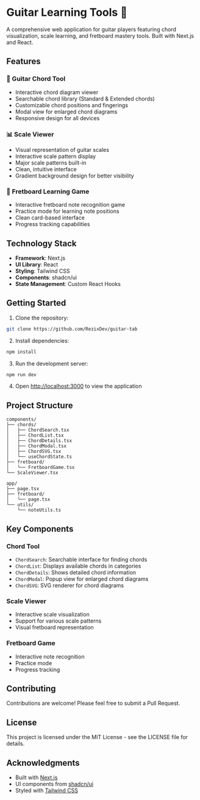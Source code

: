 # Guitar Learning Tools 🎸

A comprehensive web application for guitar players featuring chord visualization, scale learning, and fretboard mastery tools. Built with Next.js and React.

## Features

### 🎵 Guitar Chord Tool
- Interactive chord diagram viewer
- Searchable chord library (Standard & Extended chords)
- Customizable chord positions and fingerings
- Modal view for enlarged chord diagrams
- Responsive design for all devices

### 📊 Scale Viewer
- Visual representation of guitar scales
- Interactive scale pattern display
- Major scale patterns built-in
- Clean, intuitive interface
- Gradient background design for better visibility

### 🎯 Fretboard Learning Game
- Interactive fretboard note recognition game
- Practice mode for learning note positions
- Clean card-based interface
- Progress tracking capabilities

## Technology Stack

- **Framework**: Next.js
- **UI Library**: React
- **Styling**: Tailwind CSS
- **Components**: shadcn/ui
- **State Management**: Custom React Hooks

## Getting Started

1. Clone the repository:
```bash
git clone https://github.com/RezixDev/guitar-tab
```

2. Install dependencies:
```bash
npm install
```

3. Run the development server:
```bash
npm run dev
```

4. Open [http://localhost:3000](http://localhost:3000) to view the application

## Project Structure

```
components/
├── chords/
│   ├── ChordSearch.tsx
│   ├── ChordList.tsx
│   ├── ChordDetails.tsx
│   ├── ChordModal.tsx
│   ├── ChordSVG.tsx
│   └── useChordState.ts
├── fretboard/
│   └── FretboardGame.tsx
└── ScaleViewer.tsx

app/
├── page.tsx
├── fretboard/
│   └── page.tsx
└── utils/
    └── noteUtils.ts
```

## Key Components

### Chord Tool
- `ChordSearch`: Searchable interface for finding chords
- `ChordList`: Displays available chords in categories
- `ChordDetails`: Shows detailed chord information
- `ChordModal`: Popup view for enlarged chord diagrams
- `ChordSVG`: SVG renderer for chord diagrams

### Scale Viewer
- Interactive scale visualization
- Support for various scale patterns
- Visual fretboard representation

### Fretboard Game
- Interactive note recognition
- Practice mode
- Progress tracking

## Contributing

Contributions are welcome! Please feel free to submit a Pull Request.

## License

This project is licensed under the MIT License - see the LICENSE file for details.

## Acknowledgments

- Built with [Next.js](https://nextjs.org/)
- UI components from [shadcn/ui](https://ui.shadcn.com/)
- Styled with [Tailwind CSS](https://tailwindcss.com/)